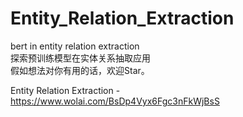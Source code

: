 # Entity_Relation_Extraction
bert in entity relation extraction  
探索预训练模型在实体关系抽取应用  
假如想法对你有用的话，欢迎Star。  

Entity Relation Extraction - https://www.wolai.com/BsDp4Vyx6Fgc3nFkWjBsS
